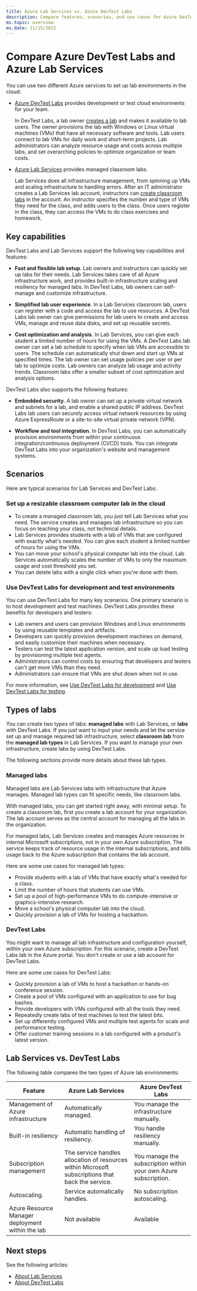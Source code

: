 ```yaml
---
title: Azure Lab Services vs. Azure DevTest Labs
description: Compare features, scenarios, and use cases for Azure DevTest Labs and Azure Lab Services.
ms.topic: overview
ms.date: 11/15/2021
---
```


# Compare Azure DevTest Labs and Azure Lab Services

You can use two different Azure services to set up lab environments in the cloud:

- [Azure DevTest Labs](https://azure.microsoft.com/services/devtest-lab) provides development or test cloud environments for your team.

  In DevTest Labs, a lab owner [creates a lab](devtest-lab-create-lab.md) and makes it available to lab users. The owner provisions the lab with Windows or Linux virtual machines (VMs) that have all necessary software and tools. Lab users connect to lab VMs for daily work and short-term projects. Lab administrators can analyze resource usage and costs across multiple labs, and set overarching policies to optimize organization or team costs.

- [Azure Lab Services](https://azure.microsoft.com/services/lab-services) provides managed classroom labs.

  Lab Services does all infrastructure management, from spinning up VMs and scaling infrastructure to handling errors. After an IT administrator creates a Lab Services lab account, instructors can [create classroom labs](/azure/lab-services/how-to-manage-classroom-labs#create-a-classroom-lab) in the account. An instructor specifies the number and type of VMs they need for the class, and adds users to the class. Once users register in the class, they can access the VMs to do class exercises and homework.

## Key capabilities

DevTest Labs and Lab Services support the following key capabilities and features:

- **Fast and flexible lab setup**. Lab owners and instructors can quickly set up labs for their needs. Lab Services takes care of all Azure infrastructure work, and provides built-in infrastructure scaling and resiliency for managed labs. In DevTest Labs, lab owners can self-manage and customize infrastructure.

- **Simplified lab user experience**. In a Lab Services classroom lab, users can register with a code and access the lab to use resources. A DevTest Labs lab owner can give permissions for lab users to create and access VMs, manage and reuse data disks, and set up reusable secrets.

- **Cost optimization and analysis**. In Lab Services, you can give each student a limited number of hours for using the VMs. A DevTest Labs lab owner can set a lab schedule to specify when lab VMs are accessible to users. The schedule can automatically shut down and start up VMs at specified times. The lab owner can set usage policies per user or per lab to optimize costs. Lab owners can analyze lab usage and activity trends. Classroom labs offer a smaller subset of cost optimization and analysis options.

DevTest Labs also supports the following features:

- **Embedded security**. A lab owner can set up a private virtual network and subnets for a lab, and enable a shared public IP address. DevTest Labs lab users can securely access virtual network resources by using Azure ExpressRoute or a site-to-site virtual private network (VPN).

- **Workflow and tool integration**. In DevTest Labs, you can automatically provision environments from within your continuous integration/continuous deployment (CI/CD) tools. You can integrate DevTest Labs into your organization's website and management systems.

## Scenarios

Here are typical scenarios for Lab Services and DevTest Labs:

### Set up a resizable classroom computer lab in the cloud

- To create a managed classroom lab, you just tell Lab Services what you need. The service creates and manages lab infrastructure so you can focus on teaching your class, not technical details.
- Lab Services provides students with a lab of VMs that are configured with exactly what's needed. You can give each student a limited number of hours for using the VMs.
- You can move your school's physical computer lab into the cloud. Lab Services automatically scales the number of VMs to only the maximum usage and cost threshold you set.
- You can delete labs with a single click when you're done with them.

### Use DevTest Labs for development and test environments

You can use DevTest Labs for many key scenarios. One primary scenario is to host development and test machines. DevTest Labs provides these benefits for developers and testers:

- Lab owners and users can provision Windows and Linux environments by using reusable templates and artifacts.
- Developers can quickly provision development machines on demand, and easily customize their machines when necessary.
- Testers can test the latest application version, and scale up load testing by provisioning multiple test agents.
- Administrators can control costs by ensuring that developers and testers can't get more VMs than they need.
- Administrators can ensure that VMs are shut down when not in use.

For more information, see [Use DevTest Labs for development](devtest-lab-developer-lab.md) and [Use DevTest Labs for testing](devtest-lab-test-env.md).

## Types of labs

You can create two types of labs: **managed labs** with Lab Services, or **labs** with DevTest Labs. If you just want to input your needs and let the service set up and manage required lab infrastructure, select **classroom lab** from the **managed lab types** in Lab Services. If you want to manage your own infrastructure, create labs by using DevTest Labs.

The following sections provide more details about these lab types.

### Managed labs

Managed labs are Lab Services labs with infrastructure that Azure manages. Managed lab types can fit specific needs, like classroom labs.

With managed labs, you can get started right away, with minimal setup. To create a classroom lab, first you create a lab account for your organization. The lab account serves as the central account for managing all the labs in the organization.

For managed labs, Lab Services creates and manages Azure resources in internal Microsoft subscriptions, not in your own Azure subscription. The service keeps track of resource usage in the internal subscriptions, and bills usage back to the Azure subscription that contains the lab account.

Here are some use cases for managed lab types:

- Provide students with a lab of VMs that have exactly what's needed for a class.
- Limit the number of hours that students can use VMs.
- Set up a pool of high-performance VMs to do compute-intensive or graphics-intensive research.
- Move a school's physical computer lab into the cloud.
- Quickly provision a lab of VMs for hosting a hackathon.

### DevTest Labs

You might want to manage all lab infrastructure and configuration yourself, within your own Azure subscription. For this scenario, create a DevTest Labs lab in the Azure portal. You don't create or use a lab account for DevTest Labs.

Here are some use cases for DevTest Labs:

- Quickly provision a lab of VMs to host a hackathon or hands-on conference session.
- Create a pool of VMs configured with an application to use for bug bashes.
- Provide developers with VMs configured with all the tools they need.
- Repeatedly create labs of test machines to test the latest bits.
- Set up differently configured VMs and multiple test agents for scale and performance testing.
- Offer customer training sessions in a lab configured with a product's latest version.

## Lab Services vs. DevTest Labs

The following table compares the two types of Azure lab environments: 

| Feature | Azure Lab Services | Azure DevTest Labs
| -------- | ----------- | ----------- |
| Management of Azure infrastructure | Automatically managed. | You manage the infrastructure manually. |
| Built-in resiliency | Automatic handling of resiliency. | You handle resiliency manually. |
| Subscription management | The service handles allocation of resources within Microsoft subscriptions that back the service. | You manage the subscription within your own Azure subscription.  |
| Autoscaling. | Service automatically handles. | No subscription autoscaling. |
| Azure Resource Manager deployment within the lab | Not available | Available |


## Next steps

See the following articles: 

- [About Lab Services](../lab-services/lab-services-overview.md)
- [About DevTest Labs](devtest-lab-overview.md)
